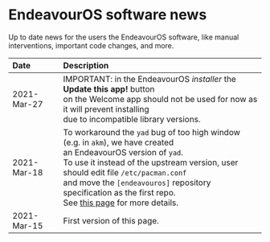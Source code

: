 # EndeavourOS software news
Up to date news for the users the EndeavourOS software, like manual interventions, important code changes, and more.

Date | Description
:--- | :---
2021-Mar-27 | IMPORTANT: in the EndeavourOS *installer* the **Update this app!** button<br>on the Welcome app should not be used for now as it will prevent installing<br>due to incompatible library versions.
2021-Mar-18 | To workaround the `yad` bug of too high window (e.g. in `akm`), we have created<br> an EndeavourOS version of `yad`.<br>To use it instead of the upstream version, user should edit file `/etc/pacman.conf`<br>and move the `[endeavouros]` repository specification as the first repo.<br> See [this page](https://github.com/endeavouros-team/PKGBUILDS/tree/master/yad) for more details.
2021-Mar-15 | First version of this page.

